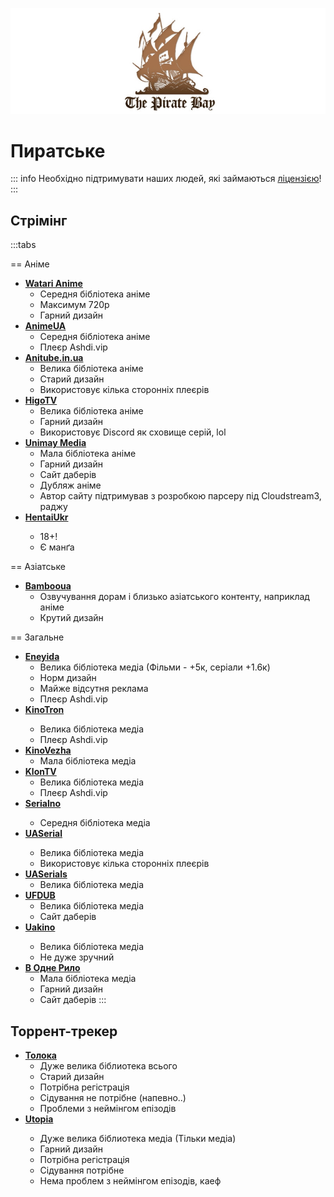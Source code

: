 ![Title](/pages/pirate.png)

# Пиратське

::: info
Необхідно підтримувати наших людей, які займаються [ліцензією](license)!
:::

## Стрімінг

:::tabs

== Аніме

- [**Watari Anime**](https://watari-anime.com/)
  - Середня бібліотека аніме
  - Максимум 720p
  - Гарний дизайн
- [**AnimeUA**](https://animeua.club/)
  - Середня бібліотека аніме
  - Плеєр Ashdi.vip
- [**Anitube.in.ua**](https://anitube.in.ua/)
  - Велика бібліотека аніме
  - Старий дизайн
  - Використовує кілька сторонніх плеєрів
- [**HigoTV**](https://higotv.fun/)
  - Велика бібліотека аніме
  - Гарний дизайн
  - Використовує Discord як сховище серій, lol
- [**Unimay Media**](https://www.unimay.media/)
  - Мала бібліотека аніме
  - Гарний дизайн
  - Сайт даберів
  - Дубляж аніме
  - Автор сайту підтримував з розробкою парсеру під Cloudstream3, раджу
- [**HentaiUkr**](https://hentaiukr.com/) <Badge type="info" text="Open Source" />
  - 18+!
  - Є манґа

== Азіатське

- [**Bambooua**](https://bambooua.com)
  - Озвучування дорам і близько азіатського контенту, наприклад аніме
  - Крутий дизайн

== Загальне

- [**Eneyida**](https://eneyida.tv/)
  - Велика бібліотека медіа (Фільми - +5к, серіали +1.6к)
  - Норм дизайн
  - Майже відсутня реклама
  - Плеєр Ashdi.vip
- [**KinoTron**](https://kinotron.top) <Badge type="danger" text="Є реклама" />
  - Велика бібліотека медіа
  - Плеєр Ashdi.vip
- [**KinoVezha**](https://kinovezha.com/)
  - Мала бібліотека медіа
- [**KlonTV**](https://klon.tv/)
  - Велика бібліотека медіа
  - Плеєр Ashdi.vip
- [**Serialno**](https://serialno.tv/) <Badge type="danger" text="Є реклама" />
  - Середня бібліотека медіа
- [**UASerial**](https://uaserial.tv/) <Badge type="danger" text="Є реклама" />
  - Велика бібліотека медіа
  - Використовує кілька сторонніх плеєрів
- [**UASerials**](https://uaserials.pro/)
  - Велика бібліотека медіа
- [**UFDUB**](https://ufdub.com/)
  - Велика бібліотека медіа
  - Сайт даберів
- [**Uakino**](https://uakino.club/) <Badge type="danger" text="Є реклама" />
  - Велика бібліотека медіа
  - Не дуже зручний
- [**В Одне Рило**](https://vodnerilo.com/)
  - Мала бібліотека медіа
  - Гарний дизайн
  - Сайт даберів
:::

## Торрент-трекер

- [**Толока**](https://toloka.to/)
  - Дуже велика біблиотека всього
  - Старий дизайн
  - Потрібна регістрація
  - Сідування не потрібне (напевно..)
  - Проблеми з неймінгом епізодів
- [**Utopia**](https://utp.to/) <Badge type="info" text="Open Source" />
  - Дуже велика біблиотека медіа (Тільки медіа)
  - Гарний дизайн
  - Потрібна регістрація
  - Сідування потрібне
  - Нема проблем з неймінгом епізодів, каеф